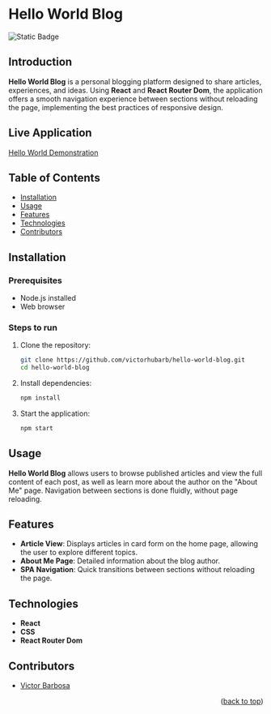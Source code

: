 # Hello World Blog <a name="readme-top"></a>
![Static Badge](https://img.shields.io/badge/status-completed-green?style=for-the-badge)

## Introduction
**Hello World Blog** is a personal blogging platform designed to share articles, experiences, and ideas. Using **React** and **React Router Dom**, the application offers a smooth navigation experience between sections without reloading the page, implementing the best practices of responsive design.

## Live Application
[Hello World Demonstration](https://hello-world-blog-pi.vercel.app)

## Table of Contents
- [Installation](#installation)
- [Usage](#usage)
- [Features](#features)
- [Technologies](#technologies)
- [Contributors](#contributors)

## Installation

### Prerequisites
- Node.js installed
- Web browser

### Steps to run
1. Clone the repository:
   ```bash
   git clone https://github.com/victorhubarb/hello-world-blog.git
   cd hello-world-blog
   ```
2. Install dependencies:
   ```bash
   npm install
   ```
3. Start the application:
   ```bash
   npm start
   ```

## Usage
**Hello World Blog** allows users to browse published articles and view the full content of each post, as well as learn more about the author on the "About Me" page. Navigation between sections is done fluidly, without page reloading.

## Features
- **Article View**: Displays articles in card form on the home page, allowing the user to explore different topics.
- **About Me Page**: Detailed information about the blog author.
- **SPA Navigation**: Quick transitions between sections without reloading the page.

## Technologies
- **React**
- **CSS**
- **React Router Dom**

## Contributors
- [Victor Barbosa](https://github.com/victorhubarb)
<p align="right">(<a href="#readme-top">back to top</a>)</p>
